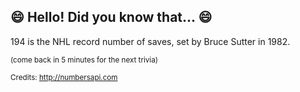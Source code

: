 ## :smile: Hello! Did you know that... :smile:
194 is the NHL record number of saves, set by Bruce Sutter in 1982.

<sup>(come back in 5 minutes for the next trivia)</sup>


<sup>Credits: http://numbersapi.com</sup>

